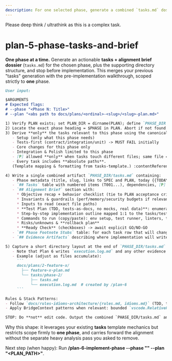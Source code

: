 ```yaml
---
description: For one selected phase, generate a combined `tasks.md` dossier (tasks + alignment brief) under the plan tree; stop before making code changes.
---
```


Please deep think / ultrathink as this is a complex task. 

# plan-5-phase-tasks-and-brief

**One phase at a time.** Generate an actionable **tasks + alignment brief dossier** (`tasks.md`) for the chosen phase, plus the supporting directory structure, and stop before implementation. This merges your previous "tasks" generation with the pre-implementation walkthrough, scoped strictly to **one** phase.

```md
User input:

$ARGUMENTS
# Expected flags:
# --phase "<Phase N: Title>"
# --plan "<abs path to docs/plans/<ordinal>-<slug>/<slug>-plan.md>"

1) Verify PLAN exists; set PLAN_DIR = dirname(PLAN); define `PHASE_DIR = PLAN_DIR/tasks/${PHASE_SLUG}` and create it if missing (mkdir -p).
2) Locate the exact phase heading = $PHASE in PLAN. Abort if not found.
3) Derive **only** the tasks relevant to this phase using the canonical tasks format described below, but scope to:
   - Setup (only what this phase needs)
   - Tests-first (contract/integration/unit) -> MUST FAIL initially
   - Core changes for this phase only
   - Integration & Polish limited to this phase
   - [P] allowed **only** when tasks touch different files; same file => sequential
   - Every task includes **absolute paths**.
   (Template mapping & formatting from tasks-template.) :contentReference[oaicite:12]{index=12}

4) Write a single combined artifact `PHASE_DIR/tasks.md` containing:
   - Phase metadata (title, slug, links to SPEC and PLAN, today {{TODAY}}).
   - `## Tasks` table with numbered items (T001...), dependencies, [P] guidance, validation checklist coverage.
   - `## Alignment Brief` section with:
     * Objective recap + behavior checklist (tie to PLAN acceptance criteria)
     * Invariants & guardrails (perf/memory/security budgets if relevant)
     * Inputs to read (exact file paths)
     * **Test Plan (TDD, tests-as-docs, no mocks, real data)**: enumerate named tests with rationale, fixtures, expected outputs
     * Step-by-step implementation outline mapped 1:1 to the tasks/tests
     * Commands to run (copy/paste): env setup, test runner, linters, type checks
     * Risks/unknowns & **rollback plan**
     * **Ready Check** (checkboxes) -> await explicit GO/NO-GO
   - `## Phase Footnote Stubs` table: for each task row that will change code, append a Notes entry ending with a footnote tag (e.g., `[^3]`) and list the tag with a short placeholder description. Phase 6 will replace these placeholders with node-ID details in the plan ledger per `AGENTS.md`.
   - `## Evidence Artifacts` describing where implementation will write the execution log (`PHASE_DIR/execution.log.md`) and any supporting files.

5) Capture a short directory layout at the end of `PHASE_DIR/tasks.md` so future phases know where to place logs and ancillary evidence inside `PHASE_DIR`.
   - Note that Plan 6 writes `execution.log.md` and any other evidence directly into `PHASE_DIR`.
   - Example (adjust as files accumulate):
     ```
     docs/plans/2-feature-x/
       ├── feature-x-plan.md
       └── tasks/phase-2/
           ├── tasks.md
           └── execution.log.md  # created by /plan-6
     ```

Rules & Stack Patterns:
- Follow `docs/rules-idioms-architecture/{rules.md, idioms.md}` (TDD, tests-as-docs, no mocks, real data). :contentReference[oaicite:13]{index=13}
- Apply BridgeContext patterns when relevant: bounded `vscode.RelativePattern`, remote-safe `vscode.Uri`, Python debugging via `module: 'pytest'` with `--no-cov`. :contentReference[oaicite:14]{index=14}

STOP: Do **not** edit code. Output the combined `PHASE_DIR/tasks.md` and wait for human **GO**.
```

Why this shape: it leverages your existing **tasks** template mechanics but restricts scope firmly to **one phase**, and carries forward the alignment without the separate heavy analysis pass you asked to remove.

Next step (when happy): Run **/plan-6-implement-phase --phase "<Phase N: Title>" --plan "<PLAN_PATH>"**.
